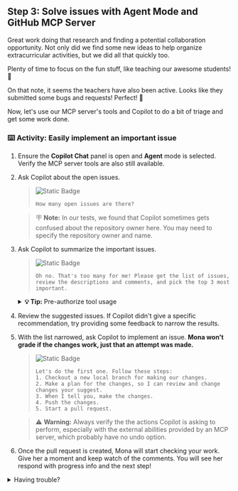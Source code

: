 ## Step 3: Solve issues with Agent Mode and GitHub MCP Server

Great work doing that research and finding a potential collaboration opportunity.
Not only did we find some new ideas to help organize extracurricular activities, but we did all that quickly too.

Plenty of time to focus on the fun stuff, like teaching our awesome students! 🌱

On that note, it seems the teachers have also been active.
Looks like they submitted some bugs and requests! Perfect! 🚀

Now, let's use our MCP server's tools and Copilot to do a bit of triage and get some work done.

### :keyboard: Activity: Easily implement an important issue

1. Ensure the **Copilot Chat** panel is open and **Agent** mode is selected. Verify the MCP server tools are also still available.

1. Ask Copilot about the open issues.

   > ![Static Badge](https://img.shields.io/badge/-Prompt-text?style=social&logo=github%20copilot)
   >
   > ```prompt
   > How many open issues are there?
   > ```

   > :placard: **Note:** In our tests, we found that Copilot sometimes gets confused about the repository owner here. You may need to specify the repository owner and name.

1. Ask Copilot to summarize the important issues.

   > ![Static Badge](https://img.shields.io/badge/-Prompt-text?style=social&logo=github%20copilot)
   >
   > ```prompt
   > Oh no. That's too many for me! Please get the list of issues,
   > review the descriptions and comments, and pick the top 3 most important.
   > ```

   <details>
   <summary> <b> 💡 Tip:</b> Pre-authorize tool usage</summary><br/>

   If Copilot uses a tool often, you can proactively grant permission for the rest of the conversation session.

   <img width="350" src="https://github.com/user-attachments/assets/d741191e-4d98-489d-92d2-f1069fd6c34e"/>

   </details>

1. Review the suggested issues. If Copilot didn't give a specific recommendation, try providing some feedback to narrow the results.

1. With the list narrowed, ask Copilot to implement an issue. **Mona won't grade if the changes work, just that an attempt was made.**

   > ![Static Badge](https://img.shields.io/badge/-Prompt-text?style=social&logo=github%20copilot)
   >
   > ```prompt
   > Let's do the first one. Follow these steps:
   > 1. Checkout a new local branch for making our changes.
   > 2. Make a plan for the changes, so I can review and change changes your suggest.
   > 3. When I tell you, make the changes.
   > 4. Push the changes.
   > 5. Start a pull request.
   > ```

   > ⚠️ **Warning:** Always verify the the actions Copilot is asking to perform, especially with the external abilities provided by an MCP server, which probably have no undo option.

1. Once the pull request is created, Mona will start checking your work. Give her a moment and keep watch of the comments. You will see her respond with progress info and the next step!

<details>
<summary>Having trouble?</summary><br/>

- If tools are not being requested, verify your MCP configuration is correct.
- If Copilot cannot retrieve results, verify you are using this Codespace's token or a Personal Access Token (PAT) with appropriate permissions. By default, the codespace token we are using only has access to this repository.

</details>

